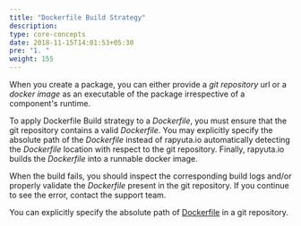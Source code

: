 ```yaml
---
title: "Dockerfile Build Strategy"
description:
type: core-concepts
date: 2018-11-15T14:01:53+05:30
pre: "1. "
weight: 155
---
```

When you create a package, you can either provide a _git repository_ url or a
_docker image_ as an executable of the package irrespective of a component's runtime.

To apply Dockerfile Build strategy to a _Dockerfile_, you must ensure that the
git repository contains a valid _Dockerfile_. You may explicitly specify the
absolute path of the _Dockerfile_ instead of rapyuta.io automatically detecting
the _Dockerfile_ location with respect to the git repository. Finally, rapyuta.io
builds the _Dockerfile_ into a runnable docker image.

When the build fails, you should inspect the corresponding build logs and/or
properly validate the _Dockerfile_ present in the git repository. If you continue
to see the error, contact the support team.

You can explicitly specify the absolute path of
[Dockerfile](https://docs.docker.com/engine/reference/builder/) in a git
repository.
